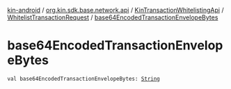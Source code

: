 [kin-android](../../../index.md) / [org.kin.sdk.base.network.api](../../index.md) / [KinTransactionWhitelistingApi](../index.md) / [WhitelistTransactionRequest](index.md) / [base64EncodedTransactionEnvelopeBytes](./base64-encoded-transaction-envelope-bytes.md)

# base64EncodedTransactionEnvelopeBytes

`val base64EncodedTransactionEnvelopeBytes: `[`String`](https://kotlinlang.org/api/latest/jvm/stdlib/kotlin/-string/index.html)